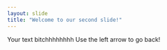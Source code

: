 ```yaml
---
layout: slide
title: "Welcome to our second slide!"
---
```

Your text bitchhhhhhhh
Use the left arrow to go back!
